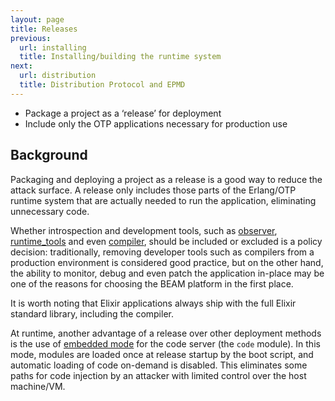 ```yaml
---
layout: page
title: Releases
previous:
  url: installing
  title: Installing/building the runtime system
next:
  url: distribution
  title: Distribution Protocol and EPMD
---
```


* Package a project as a ‘release’ for deployment
* Include only the OTP applications necessary for production use

## Background

Packaging and deploying a project as a release is a good way to reduce the attack surface. A release only includes those parts of the Erlang/OTP runtime system that are actually needed to run the application, eliminating unnecessary code.

Whether introspection and development tools, such as [observer](https://erlang.org/doc/man/Observer_app.html), [runtime_tools](https://erlang.org/doc/man/runtime_tools_app.html) and even [compiler](https://erlang.org/doc/apps/compiler/index.html), should be included or excluded is a policy decision: traditionally, removing developer tools such as compilers from a production environment is considered good practice, but on the other hand, the ability to monitor, debug and even patch the application in-place may be one of the reasons for choosing the BEAM platform in the first place.

It is worth noting that Elixir applications always ship with the full Elixir standard library, including the compiler.

At runtime, another advantage of a release over other deployment methods is the use of [embedded mode](https://erlang.org/doc/system_principles/system_principles.html#code-loading-strategy) for the code server (the `code` module). In this mode, modules are loaded once at release startup by the boot script, and automatic loading of code on-demand is disabled. This eliminates some paths for code injection by an attacker with limited control over the host machine/VM.
